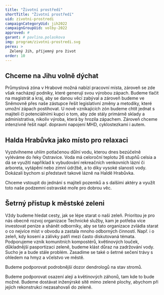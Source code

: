 ```yaml
---
title: "Životní prostředí"
shortTitle: "Životní prostředí"
uid: zivotni-prostredi
campaignCategoryUid: jih2022
campaignGroupUid: volby-2022
approved: #
garant: # pavlina.polaskova
img: program/zivotni-prostredi.svg
perex: >
  Zelený Jih, příjemný pro život
order: 10
---
```


## Chceme na Jihu volně dýchat

Průmyslová zóna v Hrabové možná nabízí pracovní místa, zároveň se zde však nacházejí podniky, které generují svou výrobou zápach. Budeme tlačit na magistrát a kraj, aby se danou věcí zabýval a zároveň budeme ve Sněmovně přes naše zástupce řešit legislativní změny a metodiky, které umožní zápach postihovat. U nově vznikajících zón budeme chtít jednat s majiteli či potenciálními kupci o tom, aby zde stály primárně sklady a administrativa, nikoliv výroba, která by hrozila zápachem. Zároveň chceme intenzivně řešit např. dopravní napojení MHD, cyklostezkami i autem.

## Halda Hrabůvka jako místo pro relaxaci

Vyzdvihneme uhlím potlačenou důlní vodu, kterou dnes bezúčelně vyléváme do řeky Ostravice. Voda má celoroční teplotu 26 stupňů celsia a dá se využití například k vybudování rekreačních venkovních lázní či arboreta, vytápění nebo zimní údržbě, a to díky vysoké slanosti vody. Dokázali bychom si představit takové lázně na Haldě Hrabůvka.

Chceme vstoupit do jednání s majiteli pozemků a s dalšími aktéry a využít toto naše podzemní ostravské moře pro dobrou věc.

## Šetrný přístup k městské zeleni

Vždy budeme hledat cesty, jak se lépe starat o naši zeleň. Prioritou je pro nás obecně rozvoj organizace Technické služby, kam je potřeba více investovat peníze a shánět odborníky, aby se tato organizace zvládla starat o co nejvíce míst v obvodu a zastala mnoho odborných činností. Např. i o zeleň, kdy kosení a zálivky patří mezi často diskutovaná témata. Podporujeme vznik komunitních kompostérů, květinových louček, důkladnější pasportizaci zeleně, budeme klást důraz na zadržování vody. Sucho je a bude stále problém. Zasadíme se také o šetrné sečení trávy s ohledem na hmyz a včelstvo ve městě.

Budeme podporovat podrobnější dozor dendrologů na stav stromů.

Budeme podporovat osazení alejí a květinových záhonů, tam kde to bude možné. Budeme dostávat inženýrské sítě mimo zelené plochy, abychom při jejich rekonstrukci nezasahovali do zeleně.

